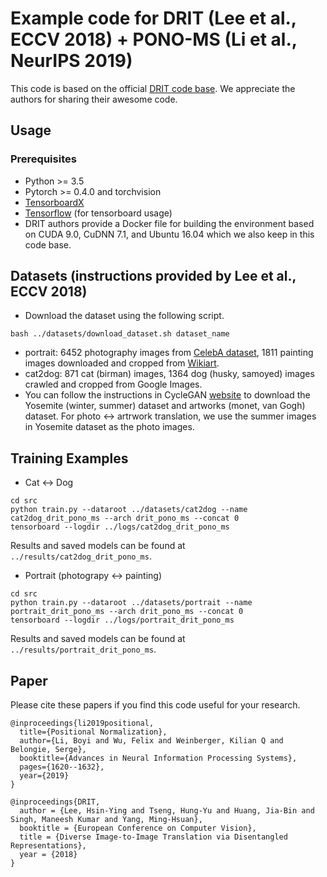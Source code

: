# Example code for DRIT (Lee et al., ECCV 2018) + PONO-MS (Li et al., NeurIPS 2019)
This code is based on the official [DRIT code base](https://github.com/HsinYingLee/DRIT). We appreciate the authors for sharing their awesome code.

## Usage

### Prerequisites
- Python >= 3.5
- Pytorch >= 0.4.0 and torchvision
- [TensorboardX](https://github.com/lanpa/tensorboard-pytorch)
- [Tensorflow](https://www.tensorflow.org/) (for tensorboard usage)
- DRIT authors provide a Docker file for building the environment based on CUDA 9.0, CuDNN 7.1, and Ubuntu 16.04 which we also keep in this code base.

## Datasets (instructions provided by Lee et al., ECCV 2018)
- Download the dataset using the following script.
```
bash ../datasets/download_dataset.sh dataset_name
```
- portrait: 6452 photography images from [CelebA dataset](http://mmlab.ie.cuhk.edu.hk/projects/CelebA.html), 1811 painting images downloaded and cropped from [Wikiart](https://www.wikiart.org/).
- cat2dog: 871 cat (birman) images, 1364 dog (husky, samoyed) images crawled and cropped from Google Images.
- You can follow the instructions in CycleGAN [website](https://github.com/junyanz/pytorch-CycleGAN-and-pix2pix) to download the Yosemite (winter, summer) dataset and artworks (monet, van Gogh) dataset. For photo <-> artrwork translation, we use the summer images in Yosemite dataset as the photo images.

## Training Examples
- Cat <-> Dog
```
cd src
python train.py --dataroot ../datasets/cat2dog --name cat2dog_drit_pono_ms --arch drit_pono_ms --concat 0
tensorboard --logdir ../logs/cat2dog_drit_pono_ms
```
Results and saved models can be found at `../results/cat2dog_drit_pono_ms`.

- Portrait (photograpy <-> painting)
```
cd src
python train.py --dataroot ../datasets/portrait --name portrait_drit_pono_ms --arch drit_pono_ms --concat 0
tensorboard --logdir ../logs/portrait_drit_pono_ms
```
Results and saved models can be found at `../results/portrait_drit_pono_ms`.


## Paper
Please cite these papers if you find this code useful for your research.
```
@inproceedings{li2019positional,
  title={Positional Normalization},
  author={Li, Boyi and Wu, Felix and Weinberger, Kilian Q and Belongie, Serge},
  booktitle={Advances in Neural Information Processing Systems},
  pages={1620--1632},
  year={2019}
}

@inproceedings{DRIT,
  author = {Lee, Hsin-Ying and Tseng, Hung-Yu and Huang, Jia-Bin and Singh, Maneesh Kumar and Yang, Ming-Hsuan},
  booktitle = {European Conference on Computer Vision},
  title = {Diverse Image-to-Image Translation via Disentangled Representations},
  year = {2018}
}
